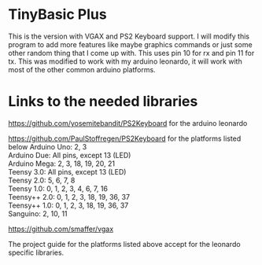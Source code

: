 TinyBasic Plus
==============
This is the version with VGAX and PS2 Keyboard support. I will 
modify this program to add more features like maybe graphics 
commands or just some other random thing that I come up with.
This uses pin 10 for rx and pin 11 for tx. This was modified
to work with my arduino leonardo, it will work with most of
the other common arduino platforms.

Links to the needed libraries
==============
https://github.com/yosemitebandit/PS2Keyboard for the arduino leonardo

https://github.com/PaulStoffregen/PS2Keyboard for the platforms listed below
Arduino Uno:  2, 3                                                                                                                         
Arduino Due:  All pins, except 13 (LED)                                                                                                   
Arduino Mega: 2, 3, 18, 19, 20, 21                                                                                                        
Teensy 3.0:   All pins, except 13 (LED)                                                                                                   
Teensy 2.0:   5, 6, 7, 8                                                                                                                  
Teensy 1.0:   0, 1, 2, 3, 4, 6, 7, 16                                                                                                     
Teensy++ 2.0: 0, 1, 2, 3, 18, 19, 36, 37                                                                                                  
Teensy++ 1.0: 0, 1, 2, 3, 18, 19, 36, 37                                                                                                  
Sanguino:     2, 10, 11                                                                                                                   

https://github.com/smaffer/vgax

The project guide for the platforms listed above 
accept for the leonardo specific libraries.
